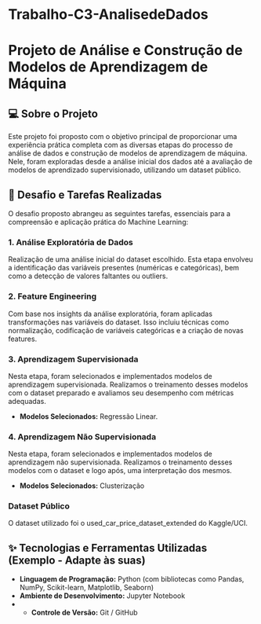# Trabalho-C3-AnalisedeDados

# Projeto de Análise e Construção de Modelos de Aprendizagem de Máquina

## 💻 Sobre o Projeto

Este projeto foi proposto com o objetivo principal de proporcionar uma experiência prática completa com as diversas etapas do processo de análise de dados e construção de modelos de aprendizagem de máquina. Nele, foram exploradas desde a análise inicial dos dados até a avaliação de modelos de aprendizado supervisionado, utilizando um dataset público.

## 🎯 Desafio e Tarefas Realizadas

O desafio proposto abrangeu as seguintes tarefas, essenciais para a compreensão e aplicação prática do Machine Learning:

### 1. Análise Exploratória de Dados 
Realização de uma análise inicial do dataset escolhido. Esta etapa envolveu a identificação das variáveis presentes (numéricas e categóricas), bem como a detecção de valores faltantes ou outliers.

### 2. Feature Engineering
Com base nos insights da análise exploratória, foram aplicadas transformações nas variáveis do dataset. Isso incluiu técnicas como normalização, codificação de variáveis categóricas e a criação de novas features.

### 3. Aprendizagem Supervisionada
Nesta etapa, foram selecionados e implementados modelos de aprendizagem supervisionada. Realizamos o treinamento desses modelos com o dataset preparado e avaliamos seu desempenho com métricas adequadas.
* **Modelos Selecionados:** Regressão Linear.

### 4. Aprendizagem Não Supervisionada
Nesta etapa, foram selecionados e implementados modelos de aprendizagem não supervisionada. Realizamos o treinamento desses modelos com o dataset e logo após, uma interpretação dos mesmos.
* **Modelos Selecionados:** Clusterização



###  Dataset Público
O dataset utilizado foi o used_car_price_dataset_extended do Kaggle/UCI.

## ✨ Tecnologias e Ferramentas Utilizadas (Exemplo - Adapte às suas)

* **Linguagem de Programação:** Python (com bibliotecas como Pandas, NumPy, Scikit-learn, Matplotlib, Seaborn)
* **Ambiente de Desenvolvimento:** Jupyter Notebook
* * **Controle de Versão:** Git / GitHub


